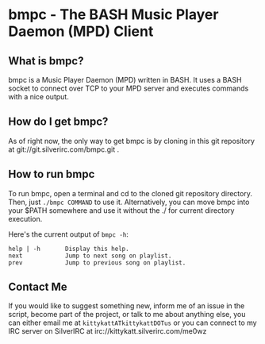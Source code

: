 bmpc - The BASH Music Player Daemon (MPD) Client
===============

What is bmpc?
---------------------

bmpc is a Music Player Daemon (MPD) written in BASH. It uses a BASH 
socket to connect over TCP to your MPD server and executes commands
with a nice output.


How do I get bmpc?
---------------------

As of right now, the only way to get bmpc is by cloning in this git
repository at git://git.silverirc.com/bmpc.git .

How to run bmpc
------------------------

To run bmpc, open a terminal and cd to the cloned git repository
directory. Then, just `./bmpc COMMAND` to use it. Alternatively,
you can move bmpc into your $PATH somewhere and use it without the
./ for current directory execution.

Here's the current output of `bmpc -h`:

	help | -h		Display this help.
	next 			Jump to next song on playlist.
	prev			Jump to previous song on playlist.


Contact Me
------------------------

If you would like to suggest something new, inform me of an issue in the
script, become part of the project, or talk to me about anything else,
you can either email me at `kittykattATkittykattDOTus` or you can connect
to my IRC server on SilverIRC at irc://kittykatt.silverirc.com/me0wz
